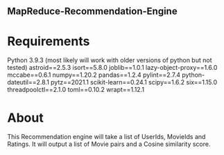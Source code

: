 ## MapReduce-Recommendation-Engine

# Requirements
Python 3.9.3 (most likely will work with older versions of python but not tested)
astroid==2.5.3
isort==5.8.0
joblib==1.0.1
lazy-object-proxy==1.6.0
mccabe==0.6.1
numpy==1.20.2
pandas==1.2.4
pylint==2.7.4
python-dateutil==2.8.1
pytz==2021.1
scikit-learn==0.24.1
scipy==1.6.2
six==1.15.0
threadpoolctl==2.1.0
toml==0.10.2
wrapt==1.12.1

# About
This Recommendation engine will take a list of UserIds, MovieIds and Ratings. It will output a list of Movie pairs and a Cosine similarity score.

